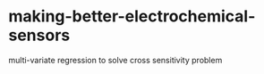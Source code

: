 # making-better-electrochemical-sensors
multi-variate regression to solve cross sensitivity problem
